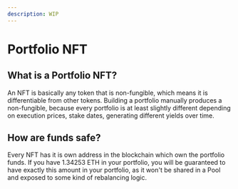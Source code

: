 ```yaml
---
description: WIP
---
```


# Portfolio NFT

## What is a Portfolio NFT?

An NFT is basically any token that is non-fungible, which means it is differentiable from other tokens. Building a portfolio manually produces a non-fungible, because every portfolio is at least slightly different depending on execution prices, stake dates, generating different yields over time.

## How are funds safe?

Every NFT has it is own address in the blockchain which  own the portfolio funds. If you have 1.34253 ETH in your portfolio, you will be guaranteed to have exactly this amount in your portfolio, as it won't be shared in a Pool and exposed to some kind of rebalancing logic.

